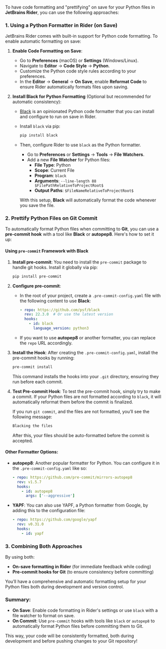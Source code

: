 To have code formatting and "prettifying" on save for your Python files in **JetBrains Rider**, you can use the following approaches:

### 1. **Using a Python Formatter in Rider (on Save)**

JetBrains Rider comes with built-in support for Python code formatting. To enable automatic formatting on save:

1. **Enable Code Formatting on Save**:
   - Go to **Preferences** (macOS) or **Settings** (Windows/Linux).
   - Navigate to **Editor** → **Code Style** → **Python**.
   - Customize the Python code style rules according to your preferences.
   - In the **Editor** → **General** → **On Save**, enable **Reformat Code** to ensure Rider automatically formats files upon saving.

2. **Install Black for Python Formatting** (Optional but recommended for automatic consistency):
   - [Black](https://black.readthedocs.io/) is an opinionated Python code formatter that you can install and configure to run on save in Rider.
   - Install `black` via pip:

     ```bash
     pip install black
     ```

   - Then, configure Rider to use `black` as the Python formatter.
     - Go to **Preferences** or **Settings** → **Tools** → **File Watchers**.
     - Add a new **File Watcher** for Python files:
       - **File Type**: Python
       - **Scope**: Current File
       - **Program**: `black`
       - **Arguments**: `--line-length 88 $FilePathRelativeToProjectRoot$`
       - **Output Paths**: `$FileNameRelativeToProjectRoot$`

     With this setup, **Black** will automatically format the code whenever you save the file.

### 2. **Prettify Python Files on Git Commit**

To automatically format Python files when committing to **Git**, you can use a **pre-commit hook** with a tool like **Black** or **autopep8**. Here's how to set it up:

#### Using `pre-commit` Framework with Black

1. **Install pre-commit**:
   You need to install the `pre-commit` package to handle git hooks. Install it globally via pip:

   ```bash
   pip install pre-commit
   ```

2. **Configure pre-commit**:
   - In the root of your project, create a `.pre-commit-config.yaml` file with the following content to use **Black**:

     ```yaml
     - repo: https://github.com/psf/black
       rev: 22.3.0  # Or use the latest version
       hooks:
         - id: black
           language_version: python3
     ```

   - If you want to use **autopep8** or another formatter, you can replace the `repo` URL accordingly.

3. **Install the Hook**:
   After creating the `.pre-commit-config.yaml`, install the pre-commit hooks by running:

   ```bash
   pre-commit install
   ```

   This command installs the hooks into your `.git` directory, ensuring they run before each commit.

4. **Test Pre-commit Hook**:
   To test the pre-commit hook, simply try to make a commit. If your Python files are not formatted according to `black`, it will automatically reformat them before the commit is finalized.

   If you run `git commit`, and the files are not formatted, you’ll see the following message:

   ```bash
   Blacking the files
   ```
   
   After this, your files should be auto-formatted before the commit is accepted.

#### Other Formatter Options:

- **autopep8**: Another popular formatter for Python. You can configure it in the `.pre-commit-config.yaml` like so:

  ```yaml
  - repo: https://github.com/pre-commit/mirrors-autopep8
    rev: v1.5.7
    hooks:
      - id: autopep8
        args: ['--aggressive']
  ```

- **YAPF**: You can also use YAPF, a Python formatter from Google, by adding this to the configuration file:

  ```yaml
  - repo: https://github.com/google/yapf
    rev: v0.31.0
    hooks:
      - id: yapf
  ```

### 3. **Combining Both Approaches**

By using both:
- **On-save formatting in Rider** (for immediate feedback while coding)
- **Pre-commit hooks for Git** (to ensure consistency before committing)

You’ll have a comprehensive and automatic formatting setup for your Python files both during development and version control.

### Summary:
- **On Save**: Enable code formatting in Rider's settings or use `black` with a file watcher to format on save.
- **On Commit**: Use `pre-commit` hooks with tools like `black` or `autopep8` to automatically format Python files before committing them to Git.

This way, your code will be consistently formatted, both during development and before pushing changes to your Git repository!